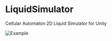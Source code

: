 # LiquidSimulator
Cellular Automaton 2D Liquid Simulator for Unity

![Example](http://i.imgur.com/r93Ts49.gif)
